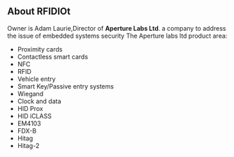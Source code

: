 ## About RFIDIOt
Owner is Adam Laurie,Director of __Aperture Labs Ltd__.
a company to address the issue of embedded systems security
The Aperture labs ltd product area:

<ul><li>Proximity cards</li>
    <li>Contactless smart cards</li>
    <li>NFC</li>
    <li>RFID</li>
    <li>Vehicle entry</li>
    <li>Smart Key/Passive entry systems</li>
    <li>Wiegand</li>
    <li>Clock and data</li>
    <li>HID Prox</li>
    <li>HID iCLASS</li>
    <li>EM4103</li>
    <li>FDX-B</li>
    <li>Hitag</li>
    <li>Hitag-2</li>
    </ul>

